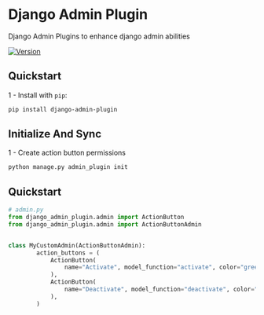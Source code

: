 # Django Admin Plugin

Django Admin Plugins to enhance django admin abilities

<div>
  <a href="https://badge.fury.io/py/django-admin-plugin">
      <img src="https://badge.fury.io/py/django-admin-plugin.svg" alt="Version"/>
  </a>
</div>

## Quickstart

1 - Install with `pip`:

```bash
pip install django-admin-plugin
```

## Initialize And Sync

1 - Create action button permissions
```bash
python manage.py admin_plugin init
```


## Quickstart

```python
# admin.py
from django_admin_plugin.admin import ActionButton
from django_admin_plugin.admin import ActionButtonAdmin


class MyCustomAdmin(ActionButtonAdmin):
        action_buttons = (
            ActionButton(
                name="Activate", model_function="activate", color="green"
            ),
            ActionButton(
                name="Deactivate", model_function="deactivate", color="red"
            ),
        )
```
